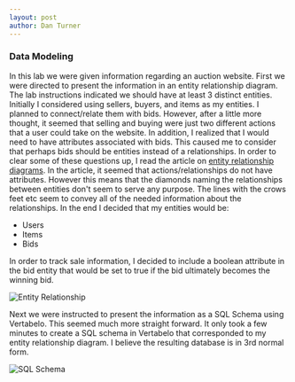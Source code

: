 ```yaml
---
layout: post
author: Dan Turner
---
```

### Data Modeling

In this lab we were given information regarding an auction website. First we were directed to present the information in an entity relationship diagram. The lab instructions indicated we should have at least 3 distinct entities. Initially I considered using sellers, buyers, and items as my entities. I planned to connect/relate them with bids. However, after a little more thought, it seemed that selling and buying were just two different actions that a user could take on the website. In addition, I realized that I would need to have attributes associated with bids. This caused me to consider that perhaps bids should be  entities instead of a relationships. In order to clear some of these questions up, I read the article on [entity relationship diagrams](https://www.smartdraw.com/entity-relationship-diagram/).  In the article, it seemed that actions/relationships do not have attributes. However this means that the diamonds naming the relationships between entities don't seem to serve any purpose. The lines with the crows feet etc seem to convey all of the needed information about the relationships. In the end I decided that my entities would be:
- Users
- Items
- Bids

In order to track sale information, I decided to include a boolean attribute in the bid entity that would be set to true if the bid ultimately becomes the winning bid.

![Entity Relationship]({{site.baseurl}}/assets/img/Lab5Image1.png)

Next we were instructed to present the information as a SQL Schema using Vertabelo. This seemed much more straight forward. It only took a few minutes to create a SQL schema in Vertabelo that corresponded to my entity relationship diagram. I believe the resulting database is in 3rd normal form.

![SQL Schema]({{site.baseurl}}/assets/img/Lab5Image2.png)
